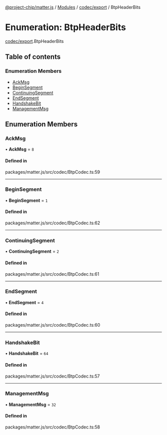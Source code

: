 [@project-chip/matter.js](../README.md) / [Modules](../modules.md) / [codec/export](../modules/codec_export.md) / BtpHeaderBits

# Enumeration: BtpHeaderBits

[codec/export](../modules/codec_export.md).BtpHeaderBits

## Table of contents

### Enumeration Members

- [AckMsg](codec_export.BtpHeaderBits.md#ackmsg)
- [BeginSegment](codec_export.BtpHeaderBits.md#beginsegment)
- [ContinuingSegment](codec_export.BtpHeaderBits.md#continuingsegment)
- [EndSegment](codec_export.BtpHeaderBits.md#endsegment)
- [HandshakeBit](codec_export.BtpHeaderBits.md#handshakebit)
- [ManagementMsg](codec_export.BtpHeaderBits.md#managementmsg)

## Enumeration Members

### AckMsg

• **AckMsg** = ``8``

#### Defined in

packages/matter.js/src/codec/BtpCodec.ts:59

___

### BeginSegment

• **BeginSegment** = ``1``

#### Defined in

packages/matter.js/src/codec/BtpCodec.ts:62

___

### ContinuingSegment

• **ContinuingSegment** = ``2``

#### Defined in

packages/matter.js/src/codec/BtpCodec.ts:61

___

### EndSegment

• **EndSegment** = ``4``

#### Defined in

packages/matter.js/src/codec/BtpCodec.ts:60

___

### HandshakeBit

• **HandshakeBit** = ``64``

#### Defined in

packages/matter.js/src/codec/BtpCodec.ts:57

___

### ManagementMsg

• **ManagementMsg** = ``32``

#### Defined in

packages/matter.js/src/codec/BtpCodec.ts:58
